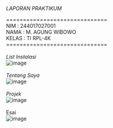 *LAPORAN PRAKTIKUM* <br>

============================== <br>
NIM : 244017027001 <br>
NAMA : M. AGUNG WIBOWO <br>
KELAS : TI RPL-4K <br>
============================== <br>
<br>
*List Instalasi* <br>
![image](https://github.com/user-attachments/assets/359e063d-5d0b-4dcc-90c5-f61c9fc54a82) <br>
<br>
*Tentang Saya* <br>
![image](https://github.com/user-attachments/assets/7746faef-430b-4a51-bf82-8c6aec32de76) <br>
<br>
*Projek* <br>
![image](https://github.com/user-attachments/assets/6e7a55ae-109a-4b7e-8324-9cd85f182640)<br>
<br>
Esai <br>
![image](https://github.com/user-attachments/assets/25d2fe8f-b077-44c0-94bf-a98a3f746a89) <br>
